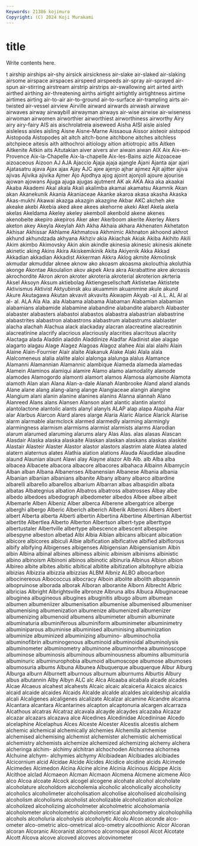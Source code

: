 ```yaml
---
Keywords: 21386 kojimura
Copyright: (C) 2024 Koji Murakami
---
```


# title

Write contents here.



t airship airships air-shy airsick
airsickness air-slake air-slaked air-slaking airsome airspace airspaces airspeed airspeeds air-spray
air-sprayed air-spun air-stirring airstream airstrip airstrips air-swallowing airt airted airth
airthed airthing air-threatening airths airtight airtightly airtightness airtime airtimes airting
air-to-air air-to-ground air-to-surface air-trampling airts air-twisted air-vessel airview Airville airward
airwards airwash airwave airwaves airway airwaybill airwayman airways air-wise airwise
air-wiseness airwoman airwomen airworthier airworthiest airworthiness airworthy Airy airy airy-fairy
AIS ais aischrolatreia aiseweed Aisha AISI aisle aisled aisleless aisles
aisling Aisne Aisne-Marne Aissaoua Aissor aisteoir aistopod Aistopoda Aistopodes ait
aitch aitch-bone aitchbone aitches aitchless aitchpiece aitesis aith aithochroi aitiology
aition aitiotropic aitis Aitken Aitkenite Aitkin aits Aitutakian aiver aivers
aivr aiwain aiwan AIX Aix Aix-en-Provence Aix-la-Chapelle Aix-la-chapelle Aix-les-Bains aizle
Aizoaceae aizoaceous Aizoon AJ AJA Ajaccio Ajaja ajaja ajangle Ajani
Ajanta ajar ajari Ajatasatru ajava Ajax ajax Ajay AJC ajee
ajenjo ajhar ajimez Ajit ajitter ajiva ajivas Ajivika ajivika Ajmer
Ajo Ajodhya ajog ajoint ajonjoli ajoure ajourise ajowan ajowans Ajuga
ajuga ajugas ajutment AK ak AKA Aka aka akaakai Akaba
Akademi Akal akala Akali akalimba akamai akamatsu Akamnik Akan akan
Akanekunik Akania Akaniaceae Akanke akaroa akasa akasha Akaska Akas-mukhi Akawai
akazga akazgin akazgine Akbar AKC akcheh ake akeake akebi Akebia
aked akee akees akehorne akeki Akel Akela akela akelas Akeldama
Akeley akeley akemboll akenbold akene akenes akenobeite akepiro akepiros Aker
aker Akerboom akerite Akerley Akers aketon akey Akeyla Akeylah Akh
Akha Akhaia akhara Akhenaten Akhetaton Akhisar Akhissar Akhlame Akhmatova Akhmimic
Akhnaton akhoond akhrot akhund akhundzada akhyana Akhziv akia Akiachak Akiak
Akiba Akihito Akili Akim akimbo Akimovsky Akin akin akindle akinesia
akinesic akinesis akinete akinetic aking Akins Akira Akiskemikinik Akita Akiyenik
Akka Akkad Akkadian akkadian Akkadist Akkerman Akkra Aklog akmite Akmolinsk
akmudar akmuddar aknee aknow ako akoasm akoasma akolouthia akoluthia akonge
Akontae Akoulalion akov akpek Akra akra Akrabattine akre akroasis akrochordite
Akron akron akroter akroteria akroterial akroterion akrteria Aksel Aksoyn Aksum
aktiebolag Aktiengesellschaft Aktistetae Aktistete Aktivismus Aktivist Aktyubinsk aku akuammin akuammine
akule akund Akure Akutagawa Akutan akvavit akvavits Akwapim Akyab -al
A.L. AL Al al al- al. ALA Ala Ala. ala
Alabama alabama Alabaman Alabamian alabamian alabamians alabamide alabamine alabandine alabandite
alabarch Alabaster alabaster alabasters alabastoi alabastos alabastra alabastrian alabastrine alabastrites
alabastron alabastrons alabastrum alabastrums alablaster alacha alachah Alachua alack alackaday
alacran alacreatine alacreatinin alacreatinine alacrify alacrious alacriously alacrities alacritous alacrity
Alactaga alada Aladdin aladdin Aladdinize Aladfar Aladinist alae alagao alagarto
alagau Alage Alagez Alagoas Alagoz alahee Alai alai alaihi Alain
Alaine Alain-Fournier Alair alaite Alakanuk Alake Alaki Alala alala Alalcomeneus
alalia alalite alaloi alalonga alalunga alalus Alamance Alamanni Alamannian Alamannic
alambique Alameda alameda alamedas Alamein Alaminos alamiqui alamire Alamo alamo
alamodality alamode alamodes Alamogordo alamonti alamort alamos Alamosa alamosite Alamota
alamoth Alan alan Alana Alan-a-dale Alanah Alanbrooke Aland aland alands
Alane alane alang alang-alang alange Alangiaceae alangin alangine Alangium alani
alanin alanine alanines alanins Alanna alannah Alano Alanreed Alans alans
Alansen Alanson alant alantic alantin alantol alantolactone alantolic alants alanyl
alanyls ALAP alap alapa Alapaha Alar alar Alarbus Alarcon Alard
alares alarge Alaria Alaric Alarice Alarick Alarise alarm alarmable alarmclock
alarmed alarmedly alarming alarmingly alarmingness alarmism alarmisms alarmist alarmists alarms
Alarodian alarum alarumed alaruming alarums alary Alas Alas. alas alasas
Alascan Alasdair Alaska alaska alaskaite Alaskan alaskan alaskans alaskas alaskite
Alastair Alasteir Alaster Alastor alastor alastors alastrim alate Alatea alated
alatern alaternus alates Alathia alation alations Alauda Alaudidae alaudine alaund
Alaunian alaunt Alawi alay Alayne alazor Alb Alb. alb Alba
alba albacea Albacete albacora albacore albacores albahaca Albainn Albamycin Alban
alban Albana Albanenses Albanensian Albanese Albania albania Albanian albanian albanians
albanite Albany albany albarco albardine albarelli albarello albarellos albarium Albarran
albas albaspidin albata albatas Albategnius albation Albatros albatross albatrosses Albay
albe albedo albedoes albedograph albedometer albedos Albee albee albeit Albemarle
Alben Albeniz Alber alberca Alberene albergatrice alberge alberghi albergo Alberic
Alberich alberich Alberik Alberoni Albers Albert albert Alberta alberta Alberti
albertin Albertina Albertine Albertinian Albertist albertite Albertlea Alberto Alberton Albertson
albert-type alberttype albertustaler Albertville albertype albescence albescent albespine albespyne albeston
albetad Albi Albia Albian albicans albicant albication albicore albicores albiculi
Albie albification albificative albified albiflorous albify albifying Albigenses albigenses Albigensian
Albigensianism Albin albin Albina albinal albines albiness albinic albinism albinisms
albinistic albino albinoism Albinoni albinos albinotic albinuria Albinus Albion albion
Albireo albite albites albitic albitical albitite albitization albitophyre albizia albizias
Albizzia albizzia albizzias ALBM Albniz ALBO albocarbon albocinereous Albococcus albocracy
Alboin albolite albolith albopannin albopruinose alborada alborak Alboran alboranite Alborn
Albrecht Albric albricias Albright Albrightsville albronze Albruna albs Albuca Albuginaceae
albuginea albugineous albugines albuginitis albugo album albumean albumen albumeniizer albumenisation
albumenise albumenised albumeniser albumenising albumenization albumenize albumenized albumenizer albumenizing albumenoid
albumens albumimeter albumin albuminate albuminaturia albuminiferous albuminiform albuminimeter albuminimetry albuminiparous
albuminise albuminised albuminising albuminization albuminize albuminized albuminizing albumino- albuminocholia albuminofibrin
albuminogenous albuminoid albuminoidal albuminolysis albuminometer albuminometry albuminone albuminorrhea albuminoscope albuminose
albuminosis albuminous albuminousness albumins albuminuria albuminuric albuminurophobia albumoid albumoscope albumose
albumoses albumosuria albums Albuna Albunea Albuquerque albuquerque Albur Alburg Alburga
alburn Alburnett alburnous alburnum alburnums Alburtis Albury albus albutannin Alby
Albyn ALC alc Alca Alcaaba alcabala alcade alcades Alcae Alcaeus
alcahest alcahests Alcaic alcaic alcaiceria Alcaics alcaics alcaid alcaide alcaides
Alcaids Alcalde alcalde alcaldes alcaldeship alcaldia alcali Alcaligenes alcaligenes alcalizate
Alcalzar alcamine Alcandre alcanna Alcantara alcantara Alcantarines alcapton alcaptonuria alcargen
alcarraza Alcathous alcatras Alcatraz alcavala alcayde alcaydes alcazaba Alcazar alcazar
alcazars alcazava alce Alcedines Alcedinidae Alcedininae Alcedo alcelaphine Alcelaphus Alces
Alceste Alcester Alcestis alcestis alchem alchemic alchemical alchemically alchemies Alchemilla
alchemise alchemised alchemising alchemist alchemister alchemistic alchemistical alchemistry alchemists alchemize
alchemized alchemizing alchemy alchera alcheringa alchim- alchimy alchitran alchochoden Alchornea
alchornea Alchuine alchym- alchymies alchymy Alcibiadean Alcibiades alcibiades Alcicornium alcid
Alcidae Alcide Alcides Alcidice alcidine alcids Alcimede Alcimedes Alcimedon Alcina
Alcine alcine Alcinia Alcinous Alcippe Alcis Alcithoe alclad Alcmaeon Alcman
Alcmaon Alcmena Alcmene alcmene Alco alco Alcoa alcoate Alcock alcogel
alcogene alcohate alcohol alcoholate alcoholature alcoholdom alcoholemia alcoholic alcoholically alcoholicity
alcoholics alcoholimeter alcoholisation alcoholise alcoholised alcoholising alcoholism alcoholisms alcoholist alcoholizable
alcoholization alcoholize alcoholized alcoholizing alcoholmeter alcoholmetric alcoholomania alcoholometer alcoholometric alcoholometrical
alcoholometry alcoholophilia alcohols alcoholuria alcoholysis alcoholytic Alcolu Alcon alconde alco-ometer
alco-ometric alco-ometrical alco-ometry alcoothionic Alcor Alcoran alcoran Alcoranic Alcoranist alcornoco
alcornoque alcosol Alcot Alcotate Alcott Alcova alcove alcoved alcoves alcovinometer
